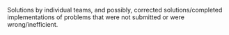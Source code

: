 Solutions by individual teams, and possibly, corrected solutions/completed implementations of problems that were not submitted or were wrong/inefficient.


